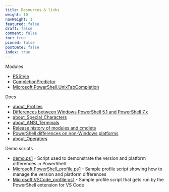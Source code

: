 ```yaml
---
title: Resources & links
weight: 10
navWeight: 1
featured: false
draft: false
comment: false
toc: true
pinned: false
postDate: false
index: true
---
```

<!-- markdownlint-disable MD041 -->

Modules

- [PSStyle][10]
- [CompletionPredictor][08]
- [Microsoft.PowerShell.UnixTabCompletion][09]

Docs

- [about_Profiles][03]
- [Differences between Windows PowerShell 5.1 and PowerShell 7.x][06]
- [about_Special_Characters][04]
- [about_ANSI_Terminals][01]
- [Release history of modules and cmdlets][05]
- [PowerShell differences on non-Windows platforms][07]
- [about_Operators][02]

Demo scripts

- [demo.ps1][11] - Script used to demonstrate the version and platform differences in PowerShell
- [Microsoft.PowerShell_profile.ps1][12] - Sample profile script showing how to manage the version and
  platform differences
- [Microsoft.VSCode_profile.ps1][13] - Sample profile script that gets run by the PowerShell extension
  for VS Code

<!-- link references -->
[01]: https://learn.microsoft.com/powershell/module/microsoft.powershell.core/about/about_ansi_terminals
[02]: https://learn.microsoft.com/powershell/module/microsoft.powershell.core/about/about_operators
[03]: https://learn.microsoft.com/powershell/module/microsoft.powershell.core/about/about_profiles
[04]: https://learn.microsoft.com/powershell/module/microsoft.powershell.core/about/about_special_characters
[05]: https://learn.microsoft.com/powershell/scripting/whats-new/cmdlet-versions
[06]: https://learn.microsoft.com/powershell/scripting/whats-new/differences-from-windows-powershell
[07]: https://learn.microsoft.com/powershell/scripting/whats-new/unix-support
[08]: https://www.powershellgallery.com/packages/CompletionPredictor/
[09]: https://www.powershellgallery.com/packages/Microsoft.PowerShell.UnixTabCompletion/
[10]: https://www.powershellgallery.com/packages/PSStyle/
[11]: https://github.com/sdwheeler/seanonit/blob/main/content/downloads/psprofiles/demo.ps1 "Right-click to download"
[12]: https://github.com/sdwheeler/seanonit/blob/main/content/downloads/PSProfiles/Microsoft.PowerShell_profile.ps1 "Right-click to download"
[13]: https://github.com/sdwheeler/seanonit/blob/main/content/downloads/PSProfiles/Microsoft.VSCode_profile.ps1 "Right-click to download"

